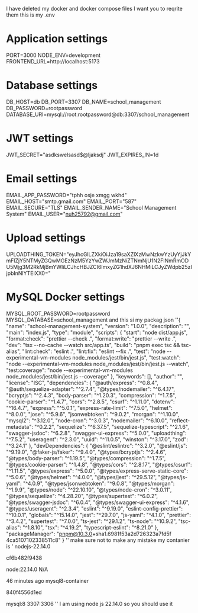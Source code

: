I have deleted my docker and docker compose files I want you to reqrite them this is my .env 

# Application settings
PORT=3000
NODE_ENV=development
FRONTEND_URL=http://localhost:5173

# Database settings
DB_HOST=db
DB_PORT=3307
DB_NAME=school_management
DB_PASSWORD=rootpassword
DATABASE_URI=mysql://root:rootpassword@db:3307/school_management

# JWT settings
JWT_SECRET="asdksweIsasd$@ljaksdj"
JWT_EXPIRES_IN=1d

# Email settings
EMAIL_APP_PASSWORD="tphh osje xmgg wkhd"
EMAIL_HOST="smtp.gmail.com"
EMAIL_PORT="587"
EMAIL_SECURE="TLS"
EMAIL_SENDER_NAME="School Management System"
EMAIL_USER="nuh25792@gmail.com"

# Upload settings
UPLOADTHING_TOKEN="eyJhcGlLZXkiOiJza19saXZlXzMwNzkwYzUyYjJkYmFlZjY5NTMyZGQwMGEzNzM5YzYwZWJmMzNiZTNmNjU1N2FlNmRmODU5Mjg3M2RkMjBmYWIiLCJhcHBJZCI6ImxyZG1hdXJ6NHMiLCJyZWdpb25zIjpbInNlYTEiXX0="

# MySQL Docker settings
MYSQL_ROOT_PASSWORD=rootpassword
MYSQL_DATABASE=school_management and this si my packag json ''{
    "name": "school-management-system",
    "version": "1.0.0",
    "description": "",
    "main": "index.js",
    "type": "module",
    "scripts": {
        "start": "node  dist/app.js",
        "format:check": "prettier --check .",
        "format:write": "prettier --write .",
        "dev": "tsx --no-cache --watch src/app.ts",
        "build": "pnpm exec tsc  && tsc-alias",
        "lint:check": "eslint .",
        "lint:fix": "eslint --fix .",
        "test": "node --experimental-vm-modules node_modules/jest/bin/jest.js",
        "test:watch": "node --experimental-vm-modules node_modules/jest/bin/jest.js --watch",
        "test:coverage": "node --experimental-vm-modules node_modules/jest/bin/jest.js --coverage"
    },
    "keywords": [],
    "author": "",
    "license": "ISC",
    "dependencies": {
        "@auth/express": "^0.8.4",
        "@auth/sequelize-adapter": "^2.7.4",
        "@types/nodemailer": "^6.4.17",
        "bcryptjs": "^2.4.3",
        "body-parser": "^1.20.3",
        "compression": "^1.7.5",
        "cookie-parser": "^1.4.7",
        "cors": "^2.8.5",
        "csurf": "^1.11.0",
        "dotenv": "^16.4.7",
        "express": "^5.0.1",
        "express-rate-limit": "^7.5.0",
        "helmet": "^8.0.0",
        "jose": "^5.9.6",
        "jsonwebtoken": "^9.0.2",
        "morgan": "^1.10.0",
        "mysql2": "^3.12.0",
        "node-cron": "^3.0.3",
        "nodemailer": "^6.10.0",
        "reflect-metadata": "^0.2.2",
        "sequelize": "^6.37.5",
        "sequelize-typescript": "^2.1.6",
        "swagger-jsdoc": "^6.2.8",
        "swagger-ui-express": "^5.0.0",
        "uploadthing": "^7.5.2",
        "useragent": "^2.3.0",
        "uuid": "^11.0.5",
        "winston": "^3.17.0",
        "zod": "^3.24.1"
    },
    "devDependencies": {
        "@eslint/eslintrc": "^3.2.0",
        "@eslint/js": "^9.19.0",
        "@faker-js/faker": "^9.4.0",
        "@types/bcryptjs": "^2.4.6",
        "@types/body-parser": "^1.19.5",
        "@types/compression": "^1.7.5",
        "@types/cookie-parser": "^1.4.8",
        "@types/cors": "^2.8.17",
        "@types/csurf": "^1.11.5",
        "@types/express": "^5.0.0",
        "@types/express-serve-static-core": "^5.0.6",
        "@types/helmet": "^4.0.0",
        "@types/jest": "^29.5.12",
        "@types/js-yaml": "^4.0.9",
        "@types/jsonwebtoken": "^9.0.8",
        "@types/morgan": "^1.9.9",
        "@types/node": "^22.10.10",
        "@types/node-cron": "^3.0.11",
        "@types/sequelize": "^4.28.20",
        "@types/supertest": "^6.0.2",
        "@types/swagger-jsdoc": "^6.0.4",
        "@types/swagger-ui-express": "^4.1.6",
        "@types/useragent": "^2.3.4",
        "eslint": "^9.19.0",
        "eslint-config-prettier": "^10.0.1",
        "globals": "^15.14.0",
        "jest": "^29.7.0",
        "js-yaml": "^4.1.0",
        "prettier": "^3.4.2",
        "supertest": "^7.0.0",
        "ts-jest": "^29.1.2",
        "ts-node": "^10.9.2",
        "tsc-alias": "^1.8.10",
        "tsx": "^4.19.2",
        "typescript-eslint": "^8.21.0"
    },
    "packageManager": "pnpm@10.3.0+sha1.6981f53a2d726323a7fd5f 4ca5107102338511c8"
}
'' make sure not to make any mistake my contanier is '
nodejs-22.14.0

cf6b482f9438

node:22.14.0
N/A

46 minutes ago
mysql8-container

840f4556d1ed

mysql:8
3307:3306⁠
'' I am using node js 22.14.0 so you should use it 